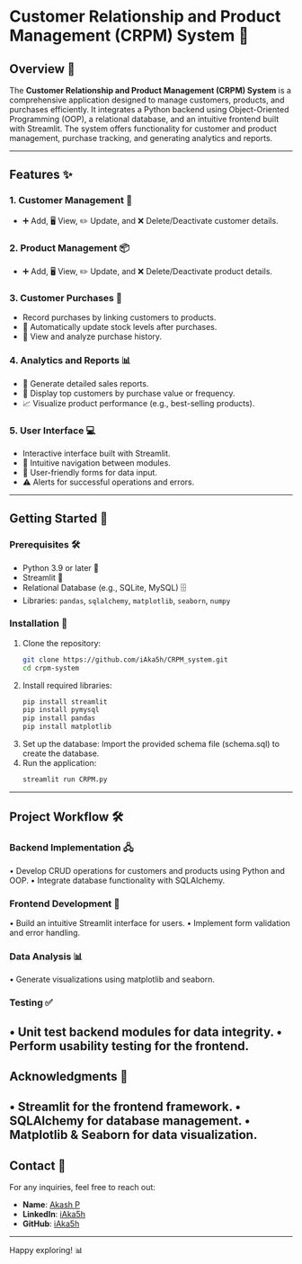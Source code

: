 # Customer Relationship and Product Management (CRPM) System 🚀

## Overview 📝
The **Customer Relationship and Product Management (CRPM) System** is a comprehensive application designed to manage customers, products, and purchases efficiently. It integrates a Python backend using Object-Oriented Programming (OOP), a relational database, and an intuitive frontend built with Streamlit. The system offers functionality for customer and product management, purchase tracking, and generating analytics and reports.

---

## Features ✨

### 1. Customer Management 👥
- ➕ Add, 🖥️ View, ✏️ Update, and ❌ Delete/Deactivate customer details.

### 2. Product Management 📦
- ➕ Add, 🖥️ View, ✏️ Update, and ❌ Delete/Deactivate product details.

### 3. Customer Purchases 🛒
- Record purchases by linking customers to products.
- 🔄 Automatically update stock levels after purchases.
- 📑 View and analyze purchase history.

### 4. Analytics and Reports 📊
- 📃 Generate detailed sales reports.
- 🌟 Display top customers by purchase value or frequency.
- 📈 Visualize product performance (e.g., best-selling products).

### 5. User Interface 💻
- Interactive interface built with Streamlit.
- 🧭 Intuitive navigation between modules.
- 📝 User-friendly forms for data input.
- ⚠️ Alerts for successful operations and errors.

---

## Getting Started 🚀

### Prerequisites 🛠️
- Python 3.9 or later 🐍
- Streamlit 🎨
- Relational Database (e.g., SQLite, MySQL) 🗄️
- Libraries: `pandas`, `sqlalchemy`, `matplotlib`, `seaborn`, `numpy`

### Installation 💾
1. Clone the repository:
   ```bash
   git clone https://github.com/iAka5h/CRPM_system.git
   cd crpm-system

2. Install required libraries:
    ```bash 
    pip install streamlit
    pip install pymysql
    pip install pandas
    pip install matplotlib
3. Set up the database:
Import the provided schema file (schema.sql) to create the database.
4. Run the application:
    ```bash     
    streamlit run CRPM.py
---

## Project Workflow 🛠️
### Backend Implementation 🖧
• Develop CRUD operations for customers and products using Python and OOP.
• Integrate database functionality with SQLAlchemy.
### Frontend Development 🎨
• Build an intuitive Streamlit interface for users.
• Implement form validation and error handling.
### Data Analysis 📊
• Generate visualizations using matplotlib and seaborn.
### Testing ✅
• Unit test backend modules for data integrity.
• Perform usability testing for the frontend.
---
## Acknowledgments 🙌
• Streamlit for the frontend framework.
• SQLAlchemy for database management.
• Matplotlib & Seaborn for data visualization.
---
## Contact 📩

For any inquiries, feel free to reach out:

- **Name**: [Akash P](mailto:martakash99@gmail.com)
- **LinkedIn**: [iAka5h](https://linkedin.com/iAka5h)
- **GitHub**: [iAka5h](https://github.com/iAka5h)

---

Happy exploring! 📊
